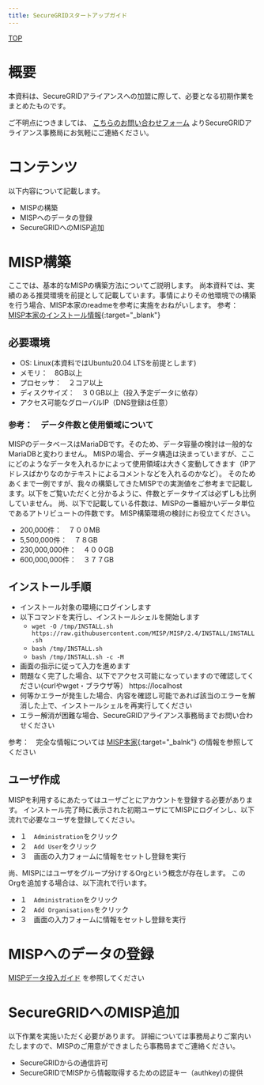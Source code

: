 ```yaml
---
title: SecureGRIDスタートアップガイド
---
```


[TOP](/securegrid/)

# 概要

本資料は、SecureGRIDアライアンスへの加盟に際して、必要となる初期作業をまとめたものです。

ご不明点につきましては、
[こちらのお問い合わせフォーム](https://krs.bz/lac/m/securegrid?_ga=2.137599600.1173151998.1640651755-16565361.1638256099&_fsi=8H1ssyw9)
よりSecureGRIDアライアンス事務局にお気軽にご連絡ください。


# コンテンツ

以下内容について記載します。
* MISPの構築
* MISPへのデータの登録
* SecureGRIDへのMISP追加


# MISP構築

ここでは、基本的なMISPの構築方法についてご説明します。
尚本資料では、実績のある推奨環境を前提として記載しています。事情によりその他環境での構築を行う場合、MISP本家のreadmeを参考に実施をおねがいします。
参考：　[MISP本家のインストール情報](https://misp.github.io/MISP/){:target="_blank"}


## 必要環境

* OS: Linux(本資料ではUbuntu20.04 LTSを前提とします)
* メモリ：　8GB以上
* プロセッサ：　２コア以上
* ディスクサイズ：　３０GB以上（投入予定データに依存）
* アクセス可能なグローバルIP（DNS登録は任意）

### 参考：　データ件数と使用領域について

MISPのデータベースはMariaDBです。そのため、データ容量の検討は一般的なMariaDBと変わりません。
MISPの場合、データ構造は決まっていますが、ここにどのようなデータを入れるかによって使用領域は大きく変動してきます（IPアドレスばかりなのかテキストによるコメントなどを入れるのかなど）。
そのためあくまで一例ですが、我々の構築してきたMISPでの実測値をご参考まで記載します。以下をご覧いただくと分かるように、件数とデータサイズは必ずしも比例していません。
尚、以下で記載している件数は、MISPの一番細かいデータ単位であるアトリビュートの件数です。
MISP構築環境の検討にお役立てください。

* 200,000件：　７００MB
* 5,500,000件：　７８GB
* 230,000,000件：　４００GB
* 600,000,000件：　３７７GB


## インストール手順

* インストール対象の環境にログインします
* 以下コマンドを実行し、インストールシェルを開始します
	* `wget -O /tmp/INSTALL.sh https://raw.githubusercontent.com/MISP/MISP/2.4/INSTALL/INSTALL.sh`
	* `bash /tmp/INSTALL.sh`
	* `bash /tmp/INSTALL.sh -c -M`
* 画面の指示に従って入力を進めます
* 問題なく完了した場合、以下でアクセス可能になっていますので確認してください(curlやwget・ブラウザ等）
https://localhost
* 何等かエラーが発生した場合、内容を確認し可能であれば該当のエラーを解消した上で、インストールシェルを再実行してください
* エラー解消が困難な場合、SecureGRIDアライアンス事務局までお問い合わせください

参考：　完全な情報については [MISP本家](https://misp.github.io/MISP/INSTALL.ubuntu2004/){:target="_balnk"} の情報を参照してください


## ユーザ作成

MISPを利用するにあたってはユーザごとにアカウントを登録する必要があります。
インストール完了時に表示された初期ユーザにてMISPにログインし、以下流れで必要なユーザを登録してください。
* １　`Administration`をクリック
* ２　`Add User`をクリック
* ３　画面の入力フォームに情報をセットし登録を実行

尚、MISPにはユーザをグループ分けするOrgという概念が存在します。
このOrgを追加する場合は、以下流れで行います。
* １　`Administration`をクリック
* ２　`Add Organisations`をクリック
* ３　画面の入力フォームに情報をセットし登録を実行


# MISPへのデータの登録

[MISPデータ投入ガイド](misp-import.md) を参照してください


# SecureGRIDへのMISP追加

以下作業を実施いただく必要があります。
詳細については事務局よりご案内いたしますので、MISPのご用意ができましたら事務局までご連絡ください。
* SecureGRIDからの通信許可
* SecureGRIDでMISPから情報取得するための認証キー（authkey)の提供
